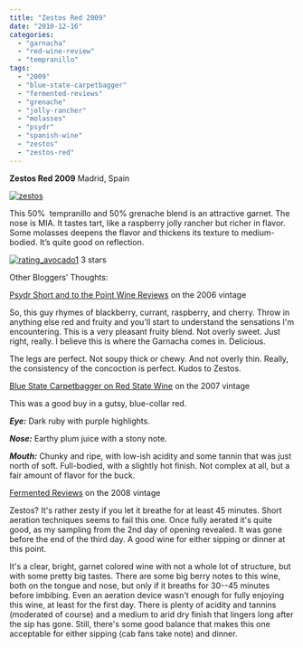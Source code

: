 ```yaml
---
title: "Zestos Red 2009"
date: "2010-12-16"
categories:
  - "garnacha"
  - "red-wine-review"
  - "tempranillo"
tags:
  - "2009"
  - "blue-state-carpetbagger"
  - "fermented-reviews"
  - "grenache"
  - "jolly-rancher"
  - "molasses"
  - "psydr"
  - "spanish-wine"
  - "zestos"
  - "zestos-red"
---
```


**Zestos Red 2009** Madrid, Spain

[![](http://s3.amazonaws.com/thegourmez-wpmedia/2010/12/zestos.jpg "zestos")](http://s3.amazonaws.com/thegourmez-wpmedia/2010/12/zestos.jpg)

This 50%  tempranillo and 50% grenache blend is an attractive garnet. The nose is MIA. It tastes tart, like a raspberry jolly rancher but richer in flavor. Some molasses deepens the flavor and thickens its texture to medium-bodied. It’s quite good on reflection.




<div class="caption">

[![](http://s3.amazonaws.com/thegourmez-wpmedia/2009/02/rating_avocado1.gif "rating_avocado1")](http://s3.amazonaws.com/thegourmez-wpmedia/2009/02/rating_avocado1.gif) 3 stars</div>


Other Bloggers’ Thoughts:

[Psydr Short and to the Point Wine Reviews](http://wine.psydr.com/) on the 2006 vintage

So, this guy rhymes of blackberry, currant, raspberry, and cherry. Throw in anything else red and fruity and you'll start to understand the sensations I'm encountering. This is a very pleasant fruity blend. Not overly sweet. Just right, really. I believe this is where the Garnacha comes in. Delicious.

The legs are perfect. Not soupy thick or chewy. And not overly thin. Really, the consistency of the concoction is perfect. Kudos to Zestos.

[Blue State Carpetbagger on Red State Wine](http://bighousewine.blogspot.com/2008/12/2007-zestos-50-garnacha-50-tempranillo.html) on the 2007 vintage

This was a good buy in a gutsy, blue-collar red.

_**Eye:**_ Dark ruby with purple highlights.

_**Nose:**_ Earthy plum juice with a stony note.

_**Mouth:**_ Chunky and ripe, with low-ish acidity and some tannin that was just north of soft. Full-bodied, with a slightly hot finish. Not complex at all, but a fair amount of flavor for the buck.

[Fermented Reviews](http://fermentedreviews.com/zestos-2008-tempranillo-granache-spain.html) on the 2008 vintage

Zestos? It's rather zesty if you let it breathe for at least 45 minutes. Short aeration techniques seems to fail this one. Once fully aerated it's quite good, as my sampling from the 2nd day of opening revealed. It was gone before the end of the third day. A good wine for either sipping or dinner at this point.

It's a clear, bright, garnet colored wine with not a whole lot of structure, but with some pretty big tastes. There are some big berry notes to this wine, both on the tongue and nose, but only if it breaths for 30--45 minutes before imbibing. Even an aeration device wasn't enough for fully enjoying this wine, at least for the first day. There is plenty of acidity and tannins (moderated of course) and a medium to arid dry finish that lingers long after the sip has gone. Still, there's some good balance that makes this one acceptable for either sipping (cab fans take note) and dinner.
